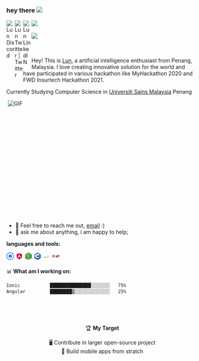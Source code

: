### hey there <img src="https://media.giphy.com/media/hvRJCLFzcasrR4ia7z/giphy.gif" width="25px">
<img src="https://media.giphy.com/media/25LxRtoT97mGOfE6Lh/giphy.gif" width="25px">

<a href="https://discord.gg/jAwGsuTy">
  <img align="left" alt="Lun Discord" width="22px" src="https://raw.githubusercontent.com/peterthehan/peterthehan/master/assets/discord.svg" />
</a>
<a href="https://twitter.com/LunlunChin">
  <img align="left" alt="Lun Twitter | Twitter" width="22px" src="https://raw.githubusercontent.com/peterthehan/peterthehan/master/assets/twitter.svg" />
</a>
<a href="https://www.linkedin.com/in/abhisheknaiidu/">
  <img align="left" alt="Lun LinkedIN" width="22px" src="https://raw.githubusercontent.com/peterthehan/peterthehan/master/assets/linkedin.svg" />
</a>
<!-- <a href="https://open.spotify.com/user/e90fe4zsndbm6xoe2t7t8kogf?si=WaLKpwvWTle0btle2qPb6g">
  <img align="left" alt="Lun Spotify" width="22px" src="https://raw.githubusercontent.com/peterthehan/peterthehan/master/assets/spotify.svg" />
</a> -->

![](https://visitor-badge.glitch.me/badge?page_id=abhisheknaiidu.abhisheknaiidu)

<br />

Hey! This is [Lun](https://lunlunchin.github.io/), a artificial intelligence enthusiast from Penang, Malaysia. I love creating innovative solution for the world and have participated in various hackathon like MyHackathon 2020 and FWD Insurtech Hackathon 2021.

Currently Studying Computer Science in [Universiti Sains Malaysia](https://www.usm.my/index.php) Penang

  <img align="right" alt="GIF" src="https://user-images.githubusercontent.com/36696204/135762803-d89267c7-23dc-4034-b38a-bc5c0d7a3720.gif" width="500" height="320" />
  
- 💼 Feel free to reach me out, [email](mailto:zhielun@student.usm.my) :)
- 💬 ask me about anything, i am happy to help;

**languages and tools:**  

<code><img height="20" src="https://raw.githubusercontent.com/github/explore/80688e429a7d4ef2fca1e82350fe8e3517d3494d/topics/ionic/ionic.png"></code>
<code><img height="20" src="https://raw.githubusercontent.com/github/explore/80688e429a7d4ef2fca1e82350fe8e3517d3494d/topics/angular/angular.png"></code>
<code><img height="20" src="https://raw.githubusercontent.com/github/explore/80688e429a7d4ef2fca1e82350fe8e3517d3494d/topics/nodejs/nodejs.png"></code>
<code><img height="20" src="https://raw.githubusercontent.com/github/explore/80688e429a7d4ef2fca1e82350fe8e3517d3494d/topics/cpp/cpp.png"></code>
<code><img height="20" src="https://raw.githubusercontent.com/github/explore/80688e429a7d4ef2fca1e82350fe8e3517d3494d/topics/mysql/mysql.png"></code>
<code><img height="20" src="https://raw.githubusercontent.com/github/explore/80688e429a7d4ef2fca1e82350fe8e3517d3494d/topics/git/git.png"></code>
<br><br>
📊 **What am I working on:**
<!--START_SECTION:waka-->
```text
Ionic           ███████████████░░░░░░░   75%
Angular         ████████▒░░░░░░░░░░░░░   25%

``` 
<br><br><br>
<!--END_SECTION:waka-->


<div align="center">
<!-- if you like what i do, maybe consider buying me a coffee/tea! -->

<!-- <a href="https://www.buymeacoffee.com/abhisheknaiidu" target="_blank"><img src="https://cdn.buymeacoffee.com/buttons/v2/default-red.png" alt="Buy Me A Coffee" width="150" ></a> -->

🏆 **My Target**
<!-- TODO-IST:START -->
🖥️ Contribute in larger open-source project<br>
📱  Build mobile apps from stratch
<!-- TODO-IST:END -->
</div>


<!-- 📈 my github stats

<p align="center"> <img src="https://github-readme-stats.vercel.app/api?username=abhisheknaiidu&show_icons=true&theme=gotham" alt="abhisheknaiidu" /> -->